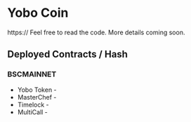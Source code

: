 # Yobo Coin

https:// Feel free to read the code. More details coming soon.

## Deployed Contracts / Hash

### BSCMAINNET

- Yobo Token - 
- MasterChef - 
- Timelock - 
- MultiCall - 
